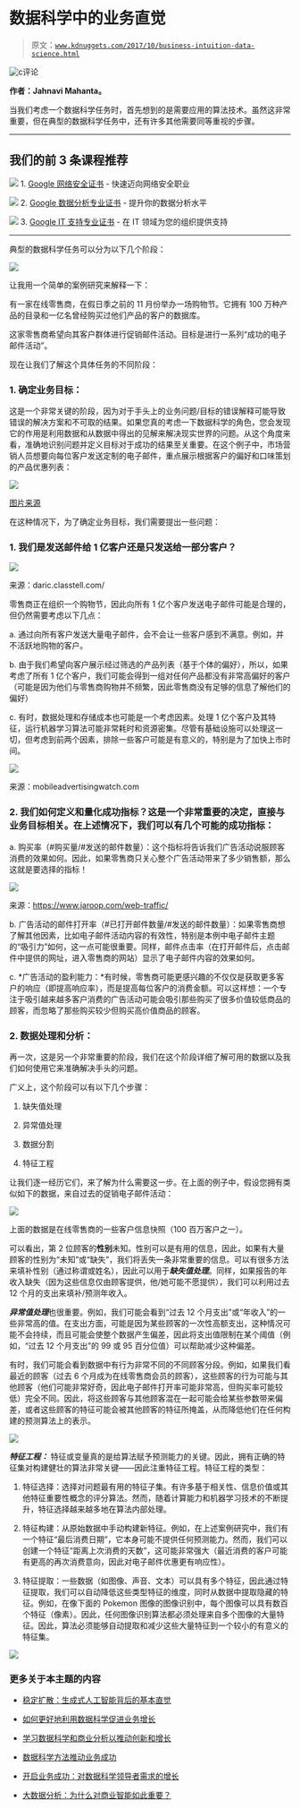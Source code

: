 # 数据科学中的业务直觉

> 原文：[`www.kdnuggets.com/2017/10/business-intuition-data-science.html`](https://www.kdnuggets.com/2017/10/business-intuition-data-science.html)

![c](img/3d9c022da2d331bb56691a9617b91b90.png)评论

**作者：Jahnavi Mahanta。**

当我们考虑一个数据科学任务时，首先想到的是需要应用的算法技术。虽然这非常重要，但在典型的数据科学任务中，还有许多其他需要同等重视的步骤。

* * *

## 我们的前 3 条课程推荐

![](img/0244c01ba9267c002ef39d4907e0b8fb.png) 1\. [Google 网络安全证书](https://www.kdnuggets.com/google-cybersecurity) - 快速迈向网络安全职业

![](img/e225c49c3c91745821c8c0368bf04711.png) 2\. [Google 数据分析专业证书](https://www.kdnuggets.com/google-data-analytics) - 提升你的数据分析水平

![](img/0244c01ba9267c002ef39d4907e0b8fb.png) 3\. [Google IT 支持专业证书](https://www.kdnuggets.com/google-itsupport) - 在 IT 领域为您的组织提供支持

* * *

典型的数据科学任务可以分为以下几个阶段：

![](img/1e73fc3cfcdb6813c08b1ef27726c96d.png)

让我用一个简单的案例研究来解释一下：

有一家在线零售商，在假日季之前的 11 月份举办一场购物节。它拥有 100 万种产品的目录和一亿名曾经购买过他们产品的客户的数据库。

这家零售商希望向其客户群体进行促销邮件活动。目标是进行一系列“成功的电子邮件活动”。

现在让我们了解这个具体任务的不同阶段：

### **1\. 确定业务目标：**

这是一个非常关键的阶段，因为对于手头上的业务问题/目标的错误解释可能导致错误的解决方案和不可取的结果。如果您真的考虑一下数据科学的角色，您会发现它的作用是利用数据和从数据中得出的见解来解决现实世界的问题。从这个角度来看，准确地识别问题并定义目标对于成功的结果至关重要。在这个例子中，市场营销人员想要向每位客户发送定制的电子邮件，重点展示根据客户的偏好和口味策划的产品优惠列表：

![](img/aa3c76a3547a3430f2809ca4fe8f81bb.png)

[图片来源](https://www.remarkety.com/customer-segmentation-drives-better-product-recommendations)

在这种情况下，为了确定业务目标，我们需要提出一些问题：

### 1\. 我们是发送邮件给 1 亿客户还是只发送给一部分客户？

![](img/c07ddb04654d65a3bfa540c71f05af5d.png)

来源：daric.classtell.com/

零售商正在组织一个购物节，因此向所有 1 亿个客户发送电子邮件可能是合理的，但仍然需要考虑以下几点：

a. 通过向所有客户发送大量电子邮件，会不会让一些客户感到不满意。例如，并不活跃地购物的客户。

b. 由于我们希望向客户展示经过筛选的产品列表（基于个体的偏好），所以，如果考虑了所有 1 亿个客户，我们可能会得到一组对任何产品都没有非常高偏好的客户（可能是因为他们与零售商购物并不频繁，因此零售商没有足够的信息了解他们的偏好）

c. 有时，数据处理和存储成本也可能是一个考虑因素。处理 1 亿个客户及其特征，运行机器学习算法可能非常耗时和资源密集。尽管有基础设施可以处理这一切，但考虑到前两个因素，排除一些客户可能是有意义的，特别是为了加快上市时间。

![](img/adbb07218bd83e699ab1355afb96b32c.png)

来源：mobileadvertisingwatch.com

### 2\. 我们如何定义和量化成功指标？这是一个非常重要的决定，直接与业务目标相关。在上述情况下，我们可以有几个可能的成功指标：

a. 购买率（#购买量/#发送的邮件数量）：这个指标将告诉我们广告活动说服顾客消费的效果如何。因此，如果零售商只关心整个广告活动带来了多少销售额，那么这就是要选择的指标！

![](img/06ef62a8e917733b7a1b0f007cd845c8.png)

来源：https://www.jaroop.com/web-traffic/

b. 广告活动的邮件打开率（#已打开邮件数量/#发送的邮件数量）：如果零售商想了解其他因素，比如电子邮件活动内容的有效性，特别是本例中电子邮件主题的“吸引力”如何，这一点可能很重要。同样，邮件点击率（在打开邮件后，点击邮件中提供的网址，进入零售商的网站）显示了电子邮件内容的效果如何。

c. *广告活动的盈利能力：*有时候，零售商可能更感兴趣的不仅仅是获取更多客户的响应（即提高响应率），而是提高每位客户的消费金额。可以这样想：一个专注于吸引越来越多客户消费的广告活动可能会吸引那些购买了很多价值较低商品的顾客，而忽略了那些购买较少但购买高价值商品的顾客。

### 2\. 数据处理和分析：

再一次，这是另一个非常重要的阶段，我们在这个阶段详细了解可用的数据以及我们如何使用它来准确解决手头的问题。

广义上，这个阶段可以有以下几个步骤：

1.  缺失值处理

1.  异常值处理

1.  数据分割

1.  特征工程

让我们逐一经历它们，来了解为什么需要这一步。在上面的例子中，假设您拥有类似如下的数据，来自过去的促销电子邮件活动：

![](img/67095928705cc0c97bb008589521fbf9.png)

上面的数据是在线零售商的一些客户信息快照（100 百万客户之一）。

可以看出，第 2 位顾客的**性别**未知。性别可以是有用的信息，因此，如果有大量顾客的性别为“未知”或“缺失”，我们将丢失一条非常重要的信息。可以有很多方法来填补性别（通过称谓或姓名），因此可以用于***缺失值处理***。同样，如果报告的年收入缺失（因为这些信息仅由顾客提供，他/她可能不愿提供），我们可以利用过去 12 个月的支出来填补/预测年收入。

***异常值处理***也很重要。例如，我们可能会看到“过去 12 个月支出”或“年收入”的一些非常高的值。在支出方面，可能是因为某些顾客的一次性高额支出，这种情况可能不会持续，而且可能会使整个数据产生偏差，因此将支出值限制在某个阈值（例如，“过去 12 个月支出”的 99 或 95 百分位值）可以帮助减少这种偏差。

有时，我们可能会看到数据中有行为非常不同的不同顾客分段。例如，如果我们看最近的顾客（过去 6 个月成为在线零售商会员的顾客），这些顾客的行为可能与其他顾客（他们可能非常好奇，因此电子邮件打开率可能非常高，但购买率可能较低）完全不同。因此，将这些顾客与其他顾客混在一起可能会给某些参数带来偏差，或者这些顾客的特征可能会被其他顾客的特征所掩盖，从而降低他们在任何构建的预测算法上的表示。

![](img/f0c6ed5be93646c2e14cb42266d09a4e.png)

***特征工程：*** 特征或变量真的是给算法赋予预测能力的关键。因此，拥有正确的特征集对构建健壮的算法非常关键——因此注重特征工程。特征工程的类型：

1.  特征选择：选择对问题最有用的特征子集。有许多基于相关性、信息价值或其他特征重要性概念的评分算法。然而，随着计算能力和机器学习技术的不断提升，特征选择越来越多地在算法内部处理。

1.  特征构建：从原始数据中手动构建新特征。例如，在上述案例研究中，我们有一个特征“最后消费日期”，它本身可能不提供任何预测能力。然而，我们可以创建一个特征“距离上次消费的天数”，这可能非常强大（最近消费的客户可能有更高的再次消费意向，因此对电子邮件优惠更有响应性）。

1.  特征提取：一些数据（如图像、声音、文本）可以具有多个特征，因此通过特征提取，我们可以自动降低这些类型特征的维度，同时从数据中提取隐藏的特征。例如，在像下面的 Pokemon 图像的图像识别中，每个图像可以具有数百个特征（像素）。因此，任何图像识别算法都必须处理来自多个图像的大量特征。因此，算法必须能够自动提取和减少这些大量特征到一个较小的有意义的特征集。

![](img/a23a83c70e5fba0ea2843a669eb2ed26.png)

### 更多关于本主题的内容

+   [稳定扩散：生成式人工智能背后的基本直觉](https://www.kdnuggets.com/2023/06/stable-diffusion-basic-intuition-behind-generative-ai.html)

+   [如何更好地利用数据科学促进业务增长](https://www.kdnuggets.com/2022/08/better-leverage-data-science-business-growth.html)

+   [学习数据科学和商业分析以推动创新和增长](https://www.kdnuggets.com/2023/08/learn-data-science-business-analytics-drive-innovation-growth.html)

+   [数据科学方法推动业务成功](https://www.kdnuggets.com/2023/10/nwu-data-science-methods-drive-business-success)

+   [开启业务成功：对数据科学领导者需求的增长](https://www.kdnuggets.com/unlocking-business-success-the-growing-demand-for-data-science-leaders)

+   [大数据分析：为什么对商业智能如此重要？](https://www.kdnuggets.com/2023/06/big-data-analytics-crucial-business-intelligence.html)
